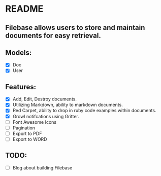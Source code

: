 # README

## Filebase allows users to store and maintain documents for easy retrieval.

## Models:
- [x] Doc
- [x] User

## Features:
- [x] Add, Edit, Destroy documents.
- [x] Utilizing Markdown, ability to markdown documents.
- [x] Red Carpet, ability to drop in ruby code examples within documents.
- [x] Growl notifcations using Gritter.
- [ ] Font Awesome Icons
- [ ] Pagination
- [ ] Export to PDF
- [ ] Export to WORD

## TODO:
- [ ] Blog about building Filebase
